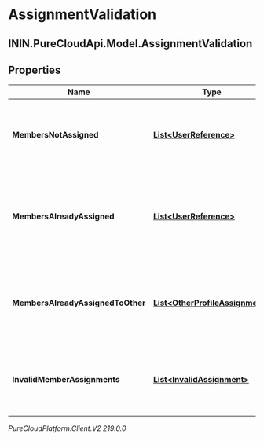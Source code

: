 # AssignmentValidation

## ININ.PureCloudApi.Model.AssignmentValidation

## Properties

|Name | Type | Description | Notes|
|------------ | ------------- | ------------- | -------------|
| **MembersNotAssigned** | [**List&lt;UserReference&gt;**](UserReference) | The list of users that are not assigned to any custom performance profile | [optional] |
| **MembersAlreadyAssigned** | [**List&lt;UserReference&gt;**](UserReference) | The list of users that are already assigned to the requesting custom performance profile | [optional] |
| **MembersAlreadyAssignedToOther** | [**List&lt;OtherProfileAssignment&gt;**](OtherProfileAssignment) | The list of users that are already assigned to other custom performance profiles | [optional] |
| **InvalidMemberAssignments** | [**List&lt;InvalidAssignment&gt;**](InvalidAssignment) | The list of user id that are invalid for the gamfication service to handle | [optional] |



_PureCloudPlatform.Client.V2 219.0.0_
